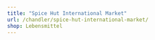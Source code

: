 ```yaml
---
title: "Spice Hut International Market"
url: /chandler/spice-hut-international-market/
shop: Lebensmittel
---
```

